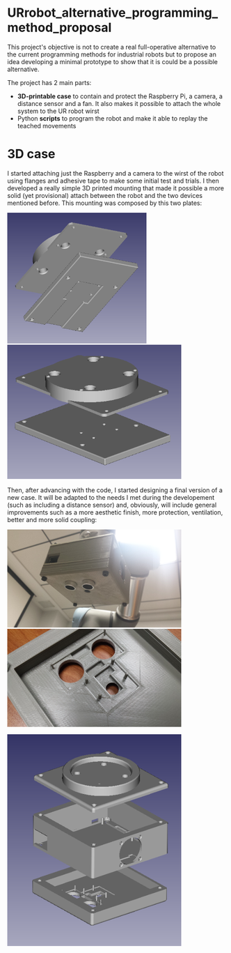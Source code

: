 # URrobot_alternative_programming_method_proposal
This project's objective is not to create a real full-operative alternative to the current programming methods for industrial robots but to propose an idea developing a minimal prototype to show that it is could be a possible alternative.

The project has 2 main parts:
* **3D-printable case** to contain and protect the Raspberry Pi, a camera, a distance sensor and a fan. It also makes it possible to attach the whole system to the UR robot wirst
* Python **scripts** to program the robot and make it able to replay the teached movements

# 3D case
I started attaching just the Raspberry and a camera to the wirst of the robot using flanges and adhesive tape to make some initial test and trials. I then developed a really simple 3D printed mounting that made it possible a more solid (yet provisional) attach between the robot and the two devices mentioned before. This mounting was composed by this two plates:
<p float="left">
  <img src="/multimedia/3d_case/older_versions/v1_downView.png" width="320" /> 
  <img src="/multimedia/3d_case/older_versions/v1_upperView.png" width="400" />
</p>

Then, after advancing with the code, I started designing a final version of a new case. It will be adapted to the needs I met during the developement (such as including a distance sensor) and, obviously, will include general improvements such as a more aesthetic finish, more protection, ventilation, better and more solid coupling:

<p float="left">
  <img src="/multimedia/3d_case/real_full_downView.jpg" width="400" />
  <img src="/multimedia/3d_case/real_bottomPlate_empty.jpg" width="400" />
</p>


<p float="center">
  <img src="/multimedia/3d_case/full_separated.png" width="400" /> 
</p>
